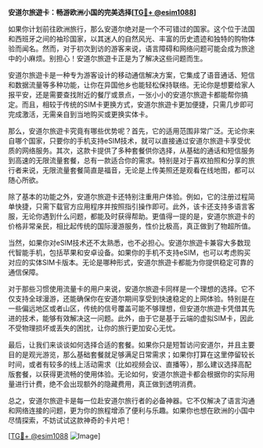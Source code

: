 **安道尔旅遊卡：畅游欧洲小国的完美选择[[TG💪+ @esim1088](https://t.me/s/esim1088)]**

如果你计划前往欧洲旅行，那么安道尔绝对是一个不可错过的国家。这个位于法国和西班牙之间的袖珍国家，以其迷人的自然风光、丰富的历史遗迹和独特的购物体验而闻名。然而，对于初次到访的游客来说，语言障碍和网络问题可能会成为旅途中的小麻烦。别担心！安道尔旅遊卡正是为了解决这些问题而生。

安道尔旅遊卡是一种专为游客设计的移动通信解决方案，它集成了语音通话、短信和数据流量等多种功能，让你在异国他乡也能轻松保持联络。无论你是想要给家人报平安，还是需要查找附近的餐厅或景点，一张小小的安道尔旅遊卡都能帮你搞定。而且，相较于传统的SIM卡更换方式，安道尔旅遊卡更加便捷，只需几步即可完成激活，无需亲自到当地购买或更换实体卡。

那么，安道尔旅遊卡究竟有哪些优势呢？首先，它的适用范围非常广泛。无论你来自哪个国家，只要你的手机支持eSIM技术，就可以直接通过安道尔旅遊卡享受优质的网络服务。其次，这款卡提供了多种套餐供你选择，从基础的通话和短信服务到高速的无限流量套餐，总有一款适合你的需求。特别是对于喜欢拍照和分享的旅行者来说，无限流量套餐简直是福音，无论是上传美照还是观看在线地图，都可以随心所欲。

除了基本的功能之外，安道尔旅遊卡还特别注重用户体验。例如，它的注册过程简单快捷，只需下载官方应用程序并按照指引操作即可。此外，该卡还支持多语言客服，无论你遇到什么问题，都能及时获得帮助。更值得一提的是，安道尔旅遊卡的价格非常亲民，相比起传统的国际漫游服务，性价比极高，真正做到了物超所值。

当然，如果你对eSIM技术还不太熟悉，也不必担心。安道尔旅遊卡兼容大多数现代智能手机，包括苹果和安卓设备。如果你的手机不支持eSIM，也可以考虑购买对应的实体SIM卡版本。无论是哪种形式，安道尔旅遊卡都能为你提供稳定可靠的通信保障。

对于那些习惯使用流量卡的用户来说，安道尔旅遊卡同样是一个理想的选择。它不仅支持全球漫游，还能确保你在安道尔期间享受到快速稳定的上网体验。特别是在一些偏远地区或者山区，传统的信号覆盖可能不够理想，但安道尔旅遊卡凭借其先进的技术，能够有效解决这一问题。此外，由于它是基于云端的虚拟SIM卡，因此不受物理损坏或丢失的困扰，让你的旅行更加安心无忧。

最后，让我们来谈谈如何选择合适的套餐。如果你只是短暂访问安道尔，并且主要目的是观光游览，那么基础套餐就足够满足日常需求；如果你打算在这里停留较长时间，或者有较多的线上活动需求（比如视频会议、直播等），那么建议选择高配版套餐，以获得更流畅的使用体验。无论如何，安道尔旅遊卡都会根据你的实际用量进行计费，绝不会出现额外的隐藏费用，真正做到透明消费。

总之，安道尔旅遊卡是每一位赴安道尔旅行者的必备神器。它不仅解决了语言沟通和网络连接的问题，更为你的旅程增添了便利与乐趣。如果你也想在欧洲的小国中尽情探索，不妨试试这款神奇的卡片吧！

[[TG💪+ @esim1088](https://t.me/s/esim1088) ![Image](https://i.postimg.cc/4NQfJmqS/Snipaste-2025-05-13-00-14-12.png)]